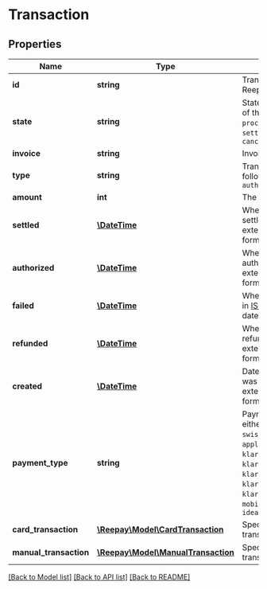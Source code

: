 # Transaction

## Properties
Name | Type | Description | Notes
------------ | ------------- | ------------- | -------------
**id** | **string** | Transaction id assigned by Reepay |
**state** | **string** | State of the transaction, one of the following: `pending`, `processing`, `authorized`, `settled`, `refunded`, `failed`, `cancelled` |
**invoice** | **string** | Invoice id |
**type** | **string** | Transaction type, one of the following: &#39;settle&#39;, &#39;refund&#39;, `authorization` |
**amount** | **int** | The transaction amount |
**settled** | [**\DateTime**](\DateTime.md) | When the transaction was settled, in [ISO-8601](http://en.wikipedia.org/wiki/ISO_8601) extended offset date-time format. |
**authorized** | [**\DateTime**](\DateTime.md) | When the transaction was authorized, in [ISO-8601](http://en.wikipedia.org/wiki/ISO_8601) extended offset date-time format. | [optional]
**failed** | [**\DateTime**](\DateTime.md) | When the transaction failed, in [ISO-8601](http://en.wikipedia.org/wiki/ISO_8601) extended offset date-time format. |
**refunded** | [**\DateTime**](\DateTime.md) | When the transaction was refunded, in [ISO-8601](http://en.wikipedia.org/wiki/ISO_8601) extended offset date-time format. |
**created** | [**\DateTime**](\DateTime.md) | Date when the transaction was created. In [ISO-8601](http://en.wikipedia.org/wiki/ISO_8601) extended offset date-time format. |
**payment_type** | **string** | Payment type for transaction, either: `card`, `mobilepay`, `vipps`, `swish`, `viabill`, `manual`, `applepay`, `googlepay`, `paypal`, `klarna_pay_now`, `klarna_pay_later`, `klarna_slice_it`, `klarna_direct_bank_transfer`, `klarna_direct_debit`, `resurs`, `mobilepay_subscriptions` or `ideal` |
**card_transaction** | [**\Reepay\Model\CardTransaction**](CardTransaction.md) | Specifics in case of card transaction | [optional]
**manual_transaction** | [**\Reepay\Model\ManualTransaction**](ManualTransaction.md) | Specifics in case of manual transaction | [optional]

[[Back to Model list]](../../README.md#documentation-for-models) [[Back to API list]](../../README.md#documentation-for-api-endpoints) [[Back to README]](../../README.md)


